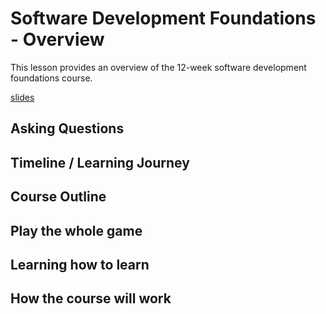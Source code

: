 # Software Development Foundations - Overview
This lesson provides an overview of the 12-week software development foundations course.

[slides](https://dpi-we.github.io/sdf-overview)

## Asking Questions

## Timeline / Learning Journey

## Course Outline

## Play the whole game

## Learning how to learn

## How the course will work

